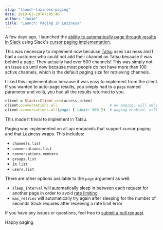 ```yaml
---
slug: "launch-laziness-paging"
date: 2019-03-20T07:05:46
author: "Jamie"
title: "Launch: Paging in Laziness"
---
```


A few days ago, I launched the [ability to automatically page through results in Slack](https://github.com/brilliantfantastic/laziness/pull/20) using Slack's [cursor paging implementation](https://api.slack.com/docs/pagination#cursors).

This was necessary to implement now because [Tatsu](https://tatsu.io) uses Laziness and I had a customer who could not add their channel on Tatsu because it was behind a page. They actually had over 500 channels! This was simply not an issue up until now because most people do not have more than 100 active channels, which is the default paging size for retrieving channels.

I liked this implementation because it was easy to implement from the client. If you wanted to auto-page results, you simply had to a `page` named parameter and voilà, you had all the results returned to you.

```rb
client = Slack::Client.new(access_token)
client.conversations.all                        # no paging, will only return the first 100 results
client.conversations.all(page: { limit: 500 })  # paging enabled, will return all the results via multiple API calls with a limit of 500
```

This made it trivial to implement in Tatsu.

Paging was implemented on all api endpoints that support cursor paging and that Laziness wraps. This includes:

* `channels.list`
* `conversations.list`
* `conversations.members`
* `groups.list`
* `im.list`
* `users.list`

There are other options available to the `page` argument as well.

* `sleep_interval` will automatically sleep in between each request for another page in order to avoid [rate limiting](https://api.slack.com/docs/rate-limits)
* `max_retries` will automatically try again after sleeping for the number of seconds Slack requires after receiving a rate limit error

If you have any issues or questions, feel free to [submit a pull request](https://github.com/brilliantfantastic/laziness/pulls).

Happy paging.
